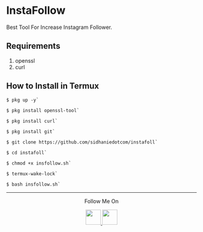 # InstaFollow
<p align="center">
</p>
Best Tool For Increase Instagram Follower.

## Requirements
1. openssl
2. curl

## How to Install in Termux
```
$ pkg up -y`

$ pkg install openssl-tool`

$ pkg install curl`

$ pkg install git`

$ git clone https://github.com/sidhaniedotcom/instafoll`

$ cd instafoll`

$ chmod +x insfollow.sh`

$ termux-wake-lock`

$ bash insfollow.sh`
```
---

<p align="center">
  Follow Me On
</p>
<p align="center">
  <a href="https://www.youtube.com/c/sidhaniedotcom">
    <img src="https://github.com/th3unkn0n/extra/blob/master/.img/yt.png" width="40" height="40">
  </a>
  <a href="https://www.instagram.com/sidhaniedotcom/">
    <img src="https://github.com/th3unkn0n/extra/blob/master/.img/ig.png" width="40" height="40">
</p>
